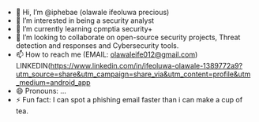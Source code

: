 - 👋 Hi, I’m @iphebae (olawale ifeoluwa precious)
- 👀 I’m interested in being a security analyst
- 🌱 I’m currently learning cpmptia security+
- 💞️ I’m looking to collaborate on open-source security projects, Threat detection and responses and Cybersecurity tools.
- 📫 How to reach me (EMAIL: olawaleife012@gmail.com) LINKEDIN(https://www.linkedin.com/in/ifeoluwa-olawale-1389772a9?utm_source=share&utm_campaign=share_via&utm_content=profile&utm_medium=android_app
- 😄 Pronouns: ...
- ⚡ Fun fact: I can spot a phishing email faster than i can make a cup of tea.

<!---
iphebae/iphebae is a ✨ special ✨ repository because its `README.md` (this file) appears on your GitHub profile.
You can click the Preview link to take a look at your changes.
--->

